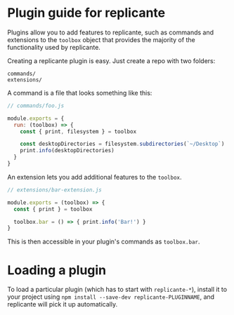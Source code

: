 # Plugin guide for replicante

Plugins allow you to add features to replicante, such as commands and
extensions to the `toolbox` object that provides the majority of the functionality
used by replicante.

Creating a replicante plugin is easy. Just create a repo with two folders:

```
commands/
extensions/
```

A command is a file that looks something like this:

```js
// commands/foo.js

module.exports = {
  run: (toolbox) => {
    const { print, filesystem } = toolbox

    const desktopDirectories = filesystem.subdirectories(`~/Desktop`)
    print.info(desktopDirectories)
  }
}
```

An extension lets you add additional features to the `toolbox`.

```js
// extensions/bar-extension.js

module.exports = (toolbox) => {
  const { print } = toolbox

  toolbox.bar = () => { print.info('Bar!') }
}
```

This is then accessible in your plugin's commands as `toolbox.bar`.

# Loading a plugin

To load a particular plugin (which has to start with `replicante-*`),
install it to your project using `npm install --save-dev replicante-PLUGINNAME`,
and replicante will pick it up automatically.
